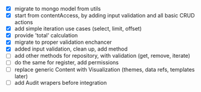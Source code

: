 - [x] migrate to mongo model from utils
- [x] start from contentAccess, by adding input validation and all basic CRUD actions
- [x] add simple iteration use cases (select, limit, offset)
- [x] provide 'total' calculation
- [x] migrate to proper validation enchancer
- [x] added input validation, clean up, add method
- [ ] add other methods for repository, with validation (get, remove, iterate)
- [ ] do the same for register, add permissions
- [ ] replace generic Content with Visualization (themes, data refs, templates later)
- [ ] add Audit wrapers before integration